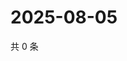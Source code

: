 # 2025-08-05

共 0 条

<!-- BEGIN ZHIHUQUESTIONS -->
<!-- 最后更新时间 Tue Aug 05 2025 17:19:31 GMT+0800 (China Standard Time) -->

<!-- END ZHIHUQUESTIONS -->
